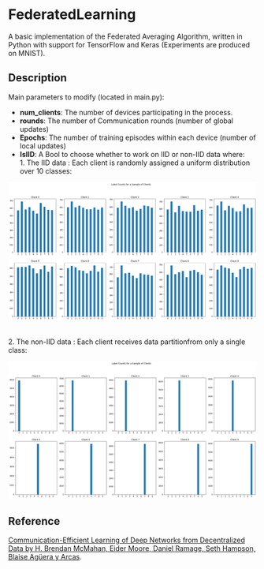 # FederatedLearning

A basic implementation of the Federated Averaging Algorithm, written in Python with support for TensorFlow and Keras (Experiments are produced on MNIST). 

## Description

 Main parameters to modify (located in main.py):
- <b>num_clients</b>: The number of devices participating in the process.
- <b>rounds</b>: The number of Communication rounds (number of global updates)
- <b>Epochs</b>: The number of training episodes within each device (number of local updates)
- <b>IsIID</b>: A Bool to choose whether to work on IID or non-IID data where:
<br> 1. The IID data : Each client is randomly assigned a uniform distribution over 10 classes:

![alt text](https://github.com/OmarBouhamed/FederatedLearning/blob/main/FL-Mnist/figures/IID.png "Clients' data distribution")

<br> 2. The non-IID data : Each client receives data partitionfrom only a single class:

![alt text](https://github.com/OmarBouhamed/FederatedLearning/blob/main/FL-Mnist/figures/non_IID.png "")

## Reference

[Communication-Efficient Learning of Deep Networks from Decentralized Data by H. Brendan McMahan, Eider Moore, Daniel Ramage, Seth Hampson, Blaise Agüera y Arcas](https://arxiv.org/abs/1602.05629).
